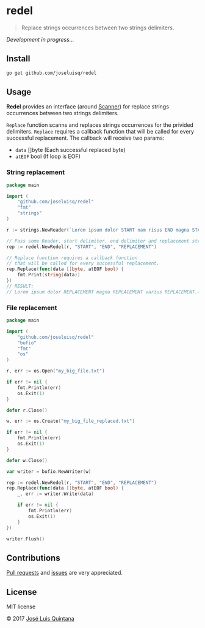 # redel

> Replace strings occurrences between two strings delimiters.

_Development in progress..._

## Install

```sh
go get github.com/joseluisq/redel
```

## Usage

__Redel__ provides an interface (around [Scanner](https://golang.org/pkg/text/scanner/)) for replace strings occurrences between two strings delimiters.

`Replace` function scanns and replaces strings occurrences for the privided delimiters.
`Replace` requires a callback function that will be called for every successful replacement.
The callback will receive two params:
- `data` []byte (Each successful replaced byte)
- `atEOF` bool (If loop is EOF)

### String replacement

```go
package main

import (
	"github.com/joseluisq/redel"
	"fmt"
	"strings"
)

r := strings.NewReader(`Lorem ipsum dolor START nam risus END magna START suscipit. END varius START sapien END.`)

// Pass some Reader, start delimiter, end delimiter and replacement strings.
rep := redel.NewRedel(r, "START", "END", "REPLACEMENT")

// Replace function requires a callback function
// that will be called for every successful replacement.
rep.Replace(func(data []byte, atEOF bool) {
	fmt.Print(string(data))
})
// RESULT:
// Lorem ipsum dolor REPLACEMENT magna REPLACEMENT varius REPLACEMENT.⏎
```

### File replacement

```go
package main

import (
	"github.com/joseluisq/redel"
	"bufio"
	"fmt"
	"os"
)

r, err := os.Open("my_big_file.txt")

if err != nil {
	fmt.Println(err)
	os.Exit(1)
}

defer r.Close()

w, err := os.Create("my_big_file_replaced.txt")

if err != nil {
	fmt.Println(err)
	os.Exit(1)
}

defer w.Close()

var writer = bufio.NewWriter(w)

rep := redel.NewRedel(r, "START", "END", "REPLACEMENT")
rep.Replace(func(data []byte, atEOF bool) {
	_, err := writer.Write(data)

	if err != nil {
		fmt.Println(err)
		os.Exit(1)
	}
})

writer.Flush()
```

## Contributions

[Pull requests](https://github.com/joseluisq/redel/pulls) and [issues](https://github.com/joseluisq/redel/issues) are very appreciated.

## License
MIT license

© 2017 [José Luis Quintana](http://git.io/joseluisq)
